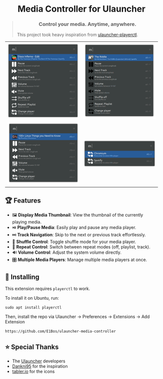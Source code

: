 <h1 align="center">
    Media Controller for Ulauncher
</h1>
<blockquote align="center">
    <h3>
    Control your media. Anytime, anywhere.
    </h3>
    <p align="left">
        This project took heavy inspiration from 
        <a href="https://github.com/Dankni95/ulauncher-playerctl">
            ulauncher-playerctl</a>.
    </p>
</blockquote>


<table>
  <tr>
    <td><img src="screenshots/song-light.png" width="auto" height="auto"></td>
    <td><img src="screenshots/song-dark.png" width="auto" height="auto"></td>
  </tr>
  <tr>
    <td><img src="screenshots/web-light.png" width="auto" height="auto"></td>
    <td><img src="screenshots/player-select.png" width="auto" height="auto"></td>
</table>


## 🏆 Features
- 🖼️ **Display Media Thumbnail**: View the thumbnail of the currently playing media.
- ⏯️ **Play/Pause Media**: Easily play and pause any media player.
- ⏭️ **Track Navigation**: Skip to the next or previous track effortlessly.
- 🔀 **Shuffle Control**: Toggle shuffle mode for your media player.
- 🔁 **Repeat Control**: Switch between repeat modes (off, playlist, track).
- 🔊 **Volume Control**: Adjust the system volume directly.
- 🎛️ **Multiple Media Players**: Manage multiple media players at once.

## 🐧 Installing

This extension requires `playerctl` to work.

To install it on Ubuntu, run:
```
sudo apt install playerctl
```

Then, install the repo via Ulauncher $\rightarrow$ Preferences $\rightarrow$ Extensions $\rightarrow$ Add Extension
```
https://github.com/E1Bos/ulauncher-media-controller
```

## ⭐ Special Thanks
- The [Ulauncher](https://ulauncher.io) developers 
- [Dankni95](https://github.com/Dankni95/ulauncher-playerctl) for the inspiration
- [tabler.io](https://tabler.io/icons) for the icons
